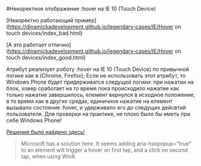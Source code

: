 ﻿#Некоректное отображение :hover на IE 10 (Touch Device)

[Некоректно работающий пример](https://dinamickadevelopment.github.io/legendary-cases/IE/Hover on touch devices/index_bad.html)

[А это работает отлично](https://dinamickadevelopment.github.io/legendary-cases/IE/Hover on touch devices/index_good.html)

Атрибут реализует роботу  :hover на IE 10 (Touch Device) по привычной логике как в (Chrome, Firefox); Если не использовать этот атрибут, то Windows Phone будет придерживатся следущей логики: при нажатии на блок, ховер сработает на то время пока происходило нажатие как только нажатие завершилось, елемент вернулся в исходное положение, в то время как в других средах, единичное нажатие на елемент вызывало состояние :hover, и удерживало его до следущих дейсвтий пользователя. 
Для проверки на практике, не плохо было бы иметь при себе Windows Phone!

[Решение было найдено здесь!](https://css-tricks.com/forums/topic/ie10-mobiletouch-hover-navigation-problem/#post-151491)

>Microsoft has a solution here. It seems adding aria-haspopup="true" to an element will trigger a hover on first tap, and a click on second tap, when using Win8.
